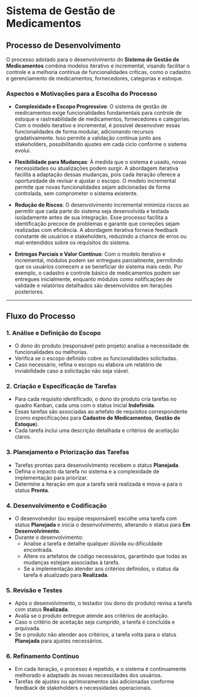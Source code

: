 # Sistema de Gestão de Medicamentos

## Processo de Desenvolvimento

O processo adotado para o desenvolvimento do **Sistema de Gestão de Medicamentos** combina modelos iterativo e incremental, visando facilitar o controle e a melhoria contínua de funcionalidades críticas, como o cadastro e gerenciamento de medicamentos, fornecedores, categorias e estoque.

### Aspectos e Motivações para a Escolha do Processo

- **Complexidade e Escopo Progressivo**: O sistema de gestão de medicamentos exige funcionalidades fundamentais para controle de estoque e rastreabilidade de medicamentos, fornecedores e categorias. Com o modelo iterativo e incremental, é possível desenvolver essas funcionalidades de forma modular, adicionando recursos gradativamente. Isso permite a validação contínua junto aos stakeholders, possibilitando ajustes em cada ciclo conforme o sistema evolui.

- **Flexibilidade para Mudanças**: À medida que o sistema é usado, novas necessidades ou atualizações podem surgir. A abordagem iterativa facilita a adaptação dessas mudanças, pois cada iteração oferece a oportunidade de revisar e ajustar o escopo. O modelo incremental permite que novas funcionalidades sejam adicionadas de forma controlada, sem comprometer o sistema existente.

- **Redução de Riscos**: O desenvolvimento incremental minimiza riscos ao permitir que cada parte do sistema seja desenvolvida e testada isoladamente antes de sua integração. Esse processo facilita a identificação precoce de problemas e garante que correções sejam realizadas com eficiência. A abordagem iterativa fornece feedback constante de usuários e stakeholders, reduzindo a chance de erros ou mal-entendidos sobre os requisitos do sistema.

- **Entregas Parciais e Valor Contínuo**: Com o modelo iterativo e incremental, módulos podem ser entregues parcialmente, permitindo que os usuários comecem a se beneficiar do sistema mais cedo. Por exemplo, o cadastro e controle básico de medicamentos podem ser entregues inicialmente, enquanto módulos como notificações de validade e relatórios detalhados são desenvolvidos em iterações posteriores.

---

## Fluxo do Processo

### 1. Análise e Definição do Escopo
   - O dono do produto (responsável pelo projeto) analisa a necessidade de funcionalidades ou melhorias.
   - Verifica se o escopo definido cobre as funcionalidades solicitadas.
   - Caso necessário, refina o escopo ou elabora um relatório de inviabilidade caso a solicitação não seja viável.

### 2. Criação e Especificação de Tarefas
   - Para cada requisito identificado, o dono do produto cria tarefas no quadro Kanban, cada uma com o status inicial **Indefinida**.
   - Essas tarefas são associadas ao artefato de requisitos correspondente (como especificações para **Cadastro de Medicamentos**, **Gestão de Estoque**).
   - Cada tarefa inclui uma descrição detalhada e critérios de aceitação claros.

### 3. Planejamento e Priorização das Tarefas
   - Tarefas prontas para desenvolvimento recebem o status **Planejada**.
   - Defina o impacto da tarefa no sistema e a complexidade de implementação para priorizar.
   - Determine a iteração em que a tarefa será realizada e mova-a para o status **Pronta**.

### 4. Desenvolvimento e Codificação
   - O desenvolvedor (ou equipe responsável) escolhe uma tarefa com status **Planejada** e inicia o desenvolvimento, alterando o status para **Em Desenvolvimento**.
   - Durante o desenvolvimento:
     - Analise a tarefa e detalhe qualquer dúvida ou dificuldade encontrada.
     - Altere os artefatos de código necessários, garantindo que todas as mudanças estejam associadas à tarefa.
     - Se a implementação atender aos critérios definidos, o status da tarefa é atualizado para **Realizada**.

### 5. Revisão e Testes
   - Após o desenvolvimento, o testador (ou dono do produto) revisa a tarefa com status **Realizada**.
   - Avalia se o produto entregue atende aos critérios de aceitação.
   - Caso o critério de aceitação seja cumprido, a tarefa é concluída e arquivada.
   - Se o produto não atender aos critérios, a tarefa volta para o status **Planejada** para ajustes necessários.

### 6. Refinamento Contínuo
   - Em cada iteração, o processo é repetido, e o sistema é continuamente melhorado e adaptado às novas necessidades dos usuários.
   - Tarefas de ajustes ou aprimoramentos são adicionadas conforme feedback de stakeholders e necessidades operacionais.

